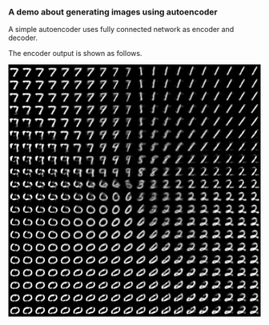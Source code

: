 ### A demo about generating images using autoencoder

A simple autoencoder uses fully connected network as encoder and decoder.


The encoder output is shown as follows.


![Generated images](generated_images.png)
